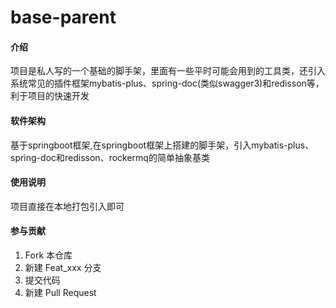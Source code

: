 # base-parent

#### 介绍
项目是私人写的一个基础的脚手架，里面有一些平时可能会用到的工具类，还引入系统常见的插件框架mybatis-plus、spring-doc(类似swagger3)和redisson等，利于项目的快速开发

#### 软件架构
基于springboot框架,在springboot框架上搭建的脚手架，引入mybatis-plus、spring-doc和redisson、rockermq的简单抽象基类

#### 使用说明
项目直接在本地打包引入即可

#### 参与贡献

1.  Fork 本仓库
2.  新建 Feat_xxx 分支
3.  提交代码
4.  新建 Pull Request
